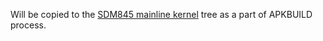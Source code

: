 Will be copied to the [SDM845 mainline kernel](https://gitlab.com/sdm845-mainline/linux) tree as a part of APKBUILD process.

